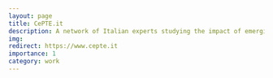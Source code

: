 ```yaml
---
layout: page
title: CePTE.it
description: A network of Italian experts studying the impact of emerging technologies and proposing policy solutions
img:
redirect: https://www.cepte.it
importance: 1
category: work
---
```


